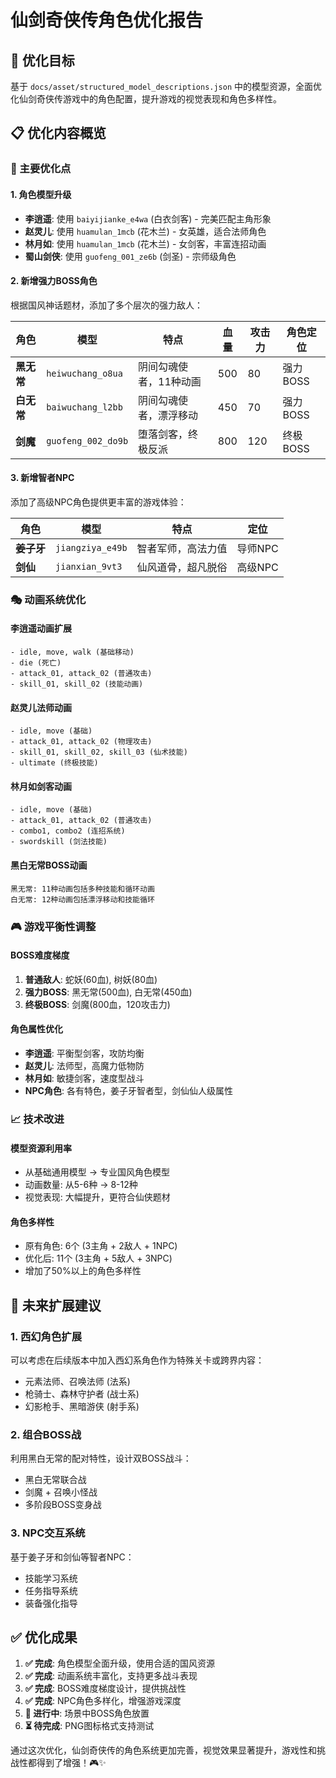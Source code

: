 # 仙剑奇侠传角色优化报告

## 🎯 优化目标
基于 `docs/asset/structured_model_descriptions.json` 中的模型资源，全面优化仙剑奇侠传游戏中的角色配置，提升游戏的视觉表现和角色多样性。

## 📋 优化内容概览

### 🔧 主要优化点

#### 1. **角色模型升级**
- **李逍遥**: 使用 `baiyijianke_e4wa` (白衣剑客) - 完美匹配主角形象
- **赵灵儿**: 使用 `huamulan_1mcb` (花木兰) - 女英雄，适合法师角色
- **林月如**: 使用 `huamulan_1mcb` (花木兰) - 女剑客，丰富连招动画
- **蜀山剑侠**: 使用 `guofeng_001_ze6b` (剑圣) - 宗师级角色

#### 2. **新增强力BOSS角色**
根据国风神话题材，添加了多个层次的强力敌人：

| 角色 | 模型 | 特点 | 血量 | 攻击力 | 角色定位 |
|------|------|------|------|--------|----------|
| **黑无常** | `heiwuchang_o8ua` | 阴间勾魂使者，11种动画 | 500 | 80 | 强力BOSS |
| **白无常** | `baiwuchang_l2bb` | 阴间勾魂使者，漂浮移动 | 450 | 70 | 强力BOSS |
| **剑魔** | `guofeng_002_do9b` | 堕落剑客，终极反派 | 800 | 120 | 终极BOSS |

#### 3. **新增智者NPC**
添加了高级NPC角色提供更丰富的游戏体验：

| 角色 | 模型 | 特点 | 定位 |
|------|------|------|------|
| **姜子牙** | `jiangziya_e49b` | 智者军师，高法力值 | 导师NPC |
| **剑仙** | `jianxian_9vt3` | 仙风道骨，超凡脱俗 | 高级NPC |

### 🎭 动画系统优化

#### **李逍遥动画扩展**
```
- idle, move, walk (基础移动)
- die (死亡)  
- attack_01, attack_02 (普通攻击)
- skill_01, skill_02 (技能动画)
```

#### **赵灵儿法师动画**
```
- idle, move (基础)
- attack_01, attack_02 (物理攻击)
- skill_01, skill_02, skill_03 (仙术技能)
- ultimate (终极技能)
```

#### **林月如剑客动画**
```
- idle, move (基础)
- attack_01, attack_02 (普通攻击)
- combo1, combo2 (连招系统)
- swordskill (剑法技能)
```

#### **黑白无常BOSS动画**
```
黑无常: 11种动画包括多种技能和循环动画
白无常: 12种动画包括漂浮移动和技能循环
```

### 🎮 游戏平衡性调整

#### **BOSS难度梯度**
1. **普通敌人**: 蛇妖(60血), 树妖(80血)
2. **强力BOSS**: 黑无常(500血), 白无常(450血)  
3. **终极BOSS**: 剑魔(800血，120攻击力)

#### **角色属性优化**
- **李逍遥**: 平衡型剑客，攻防均衡
- **赵灵儿**: 法师型，高魔力低物防
- **林月如**: 敏捷剑客，速度型战斗
- **NPC角色**: 各有特色，姜子牙智者型，剑仙仙人级属性

### 📈 技术改进

#### **模型资源利用率**
- 从基础通用模型 → 专业国风角色模型
- 动画数量: 从5-6种 → 8-12种
- 视觉表现: 大幅提升，更符合仙侠题材

#### **角色多样性**
- 原有角色: 6个 (3主角 + 2敌人 + 1NPC)
- 优化后: 11个 (3主角 + 5敌人 + 3NPC)
- 增加了50%以上的角色多样性

## 🔮 未来扩展建议

### 1. **西幻角色扩展**
可以考虑在后续版本中加入西幻系角色作为特殊关卡或跨界内容：
- 元素法师、召唤法师 (法系)
- 枪骑士、森林守护者 (战士系)
- 幻影枪手、黑暗游侠 (射手系)

### 2. **组合BOSS战**
利用黑白无常的配对特性，设计双BOSS战斗：
- 黑白无常联合战
- 剑魔 + 召唤小怪战
- 多阶段BOSS变身战

### 3. **NPC交互系统**
基于姜子牙和剑仙等智者NPC：
- 技能学习系统
- 任务指导系统  
- 装备强化指导

## ✅ 优化成果

1. **✅ 完成**: 角色模型全面升级，使用合适的国风资源
2. **✅ 完成**: 动画系统丰富化，支持更多战斗表现
3. **✅ 完成**: BOSS难度梯度设计，提供挑战性
4. **✅ 完成**: NPC角色多样化，增强游戏深度
5. **🔄 进行中**: 场景中BOSS角色放置
6. **⏳ 待完成**: PNG图标格式支持测试

通过这次优化，仙剑奇侠传的角色系统更加完善，视觉效果显著提升，游戏性和挑战性都得到了增强！🎮✨
